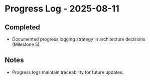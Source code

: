 # Progress Log - 2025-08-11

## Completed
- Documented progress logging strategy in architecture decisions (Milestone 5).

## Notes
- Progress logs maintain traceability for future updates.
